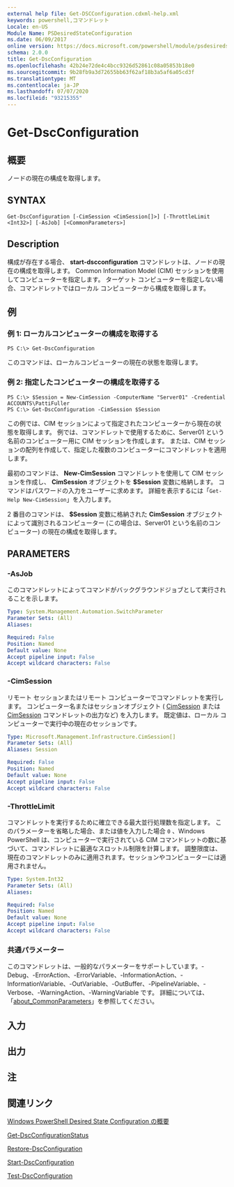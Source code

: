 ```yaml
---
external help file: Get-DSCConfiguration.cdxml-help.xml
keywords: powershell,コマンドレット
Locale: en-US
Module Name: PSDesiredStateConfiguration
ms.date: 06/09/2017
online version: https://docs.microsoft.com/powershell/module/psdesiredstateconfiguration/get-dscconfiguration?view=powershell-5.1&WT.mc_id=ps-gethelp
schema: 2.0.0
title: Get-DscConfiguration
ms.openlocfilehash: 42b24e72de4c4bcc9326d52861c08a05853b18e0
ms.sourcegitcommit: 9b28fb9a3d72655bb63f62af18b3a5af6a05cd3f
ms.translationtype: MT
ms.contentlocale: ja-JP
ms.lasthandoff: 07/07/2020
ms.locfileid: "93215355"
---
```

# Get-DscConfiguration

## 概要
ノードの現在の構成を取得します。

## SYNTAX

```
Get-DscConfiguration [-CimSession <CimSession[]>] [-ThrottleLimit <Int32>] [-AsJob] [<CommonParameters>]
```

## Description
構成が存在する場合、 **start-dscconfiguration** コマンドレットは、ノードの現在の構成を取得します。
Common Information Model (CIM) セッションを使用してコンピューターを指定します。
ターゲット コンピューターを指定しない場合、コマンドレットではローカル コンピューターから構成を取得します。

## 例

### 例 1: ローカルコンピューターの構成を取得する

```
PS C:\> Get-DscConfiguration
```

このコマンドは、ローカルコンピューターの現在の状態を取得します。

### 例 2: 指定したコンピューターの構成を取得する

```
PS C:\> $Session = New-CimSession -ComputerName "Server01" -Credential ACCOUNTS\PattiFuller
PS C:\> Get-DscConfiguration -CimSession $Session
```

この例では、CIM セッションによって指定されたコンピューターから現在の状態を取得します。
例では、コマンドレットで使用するために、Server01 という名前のコンピューター用に CIM セッションを作成します。
または、CIM セッションの配列を作成して、指定した複数のコンピューターにコマンドレットを適用します。

最初のコマンドは、 **New-CimSession** コマンドレットを使用して CIM セッションを作成し、 **CimSession** オブジェクトを **$Session** 変数に格納します。
コマンドはパスワードの入力をユーザーに求めます。
詳細を表示するには「`Get-Help New-CimSession`」を入力します。

2 番目のコマンドは、 **$Session** 変数に格納された **CimSession** オブジェクトによって識別されるコンピューター (この場合は、Server01 という名前のコンピューター) の現在の構成を取得します。

## PARAMETERS

### -AsJob
このコマンドレットによってコマンドがバックグラウンドジョブとして実行されることを示します。

```yaml
Type: System.Management.Automation.SwitchParameter
Parameter Sets: (All)
Aliases:

Required: False
Position: Named
Default value: None
Accept pipeline input: False
Accept wildcard characters: False
```

### -CimSession
リモート セッションまたはリモート コンピューターでコマンドレットを実行します。
コンピューター名またはセッションオブジェクト ( [CimSession](/powershell/module/cimcmdlets/new-cimsession) または [CimSession](/powershell/module/cimcmdlets/get-cimsession) コマンドレットの出力など) を入力します。
既定値は、ローカル コンピューターで実行中の現在のセッションです。

```yaml
Type: Microsoft.Management.Infrastructure.CimSession[]
Parameter Sets: (All)
Aliases: Session

Required: False
Position: Named
Default value: None
Accept pipeline input: False
Accept wildcard characters: False
```

### -ThrottleLimit
コマンドレットを実行するために確立できる最大並行処理数を指定します。
このパラメーターを省略した場合、または値を入力した場合 `0` 、Windows PowerShell は、コンピューターで実行されている CIM コマンドレットの数に基づいて、コマンドレットに最適なスロットル制限を計算します。
調整限度は、現在のコマンドレットのみに適用されます。セッションやコンピューターには適用されません。

```yaml
Type: System.Int32
Parameter Sets: (All)
Aliases:

Required: False
Position: Named
Default value: None
Accept pipeline input: False
Accept wildcard characters: False
```

### 共通パラメーター
このコマンドレットは、一般的なパラメーターをサポートしています。-Debug、-ErrorAction、-ErrorVariable、-InformationAction、-InformationVariable、-OutVariable、-OutBuffer、-PipelineVariable、-Verbose、-WarningAction、-WarningVariable です。 詳細については、「[about_CommonParameters](https://go.microsoft.com/fwlink/?LinkID=113216)」を参照してください。

## 入力

## 出力

## 注

## 関連リンク

[Windows PowerShell Desired State Configuration の概要](/powershell/scripting/dsc/overview/dscforengineers)

[Get-DscConfigurationStatus](Get-DscConfigurationStatus.md)

[Restore-DscConfiguration](Restore-DscConfiguration.md)

[Start-DscConfiguration](Start-DscConfiguration.md)

[Test-DscConfiguration](Test-DscConfiguration.md)
